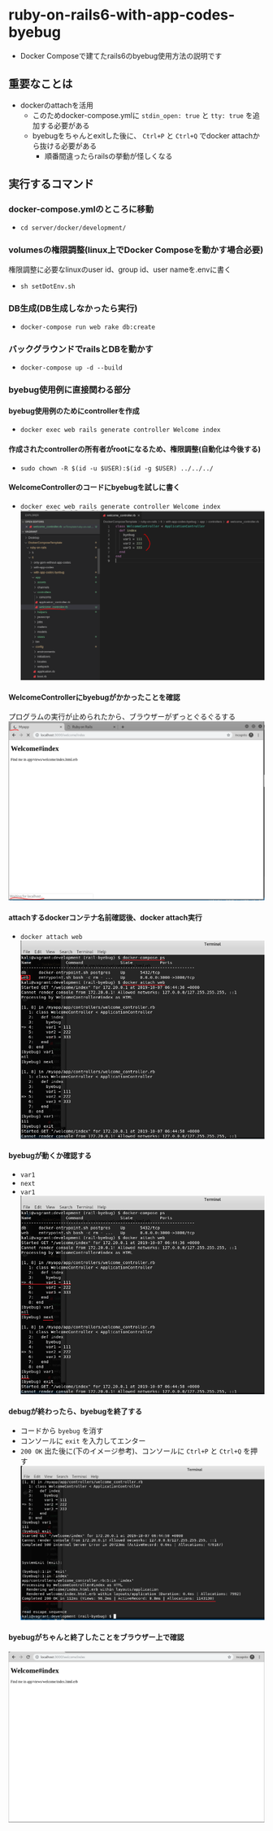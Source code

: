 # ruby-on-rails6-with-app-codes-byebug
- Docker Composeで建てたrails6のbyebug使用方法の説明です

## 重要なことは
- dockerのattachを活用
  - このためdocker-compose.ymlに `stdin_open: true` と `tty: true` を追加する必要がある
  - byebugをちゃんとexitした後に、 `Ctrl+P` と `Ctrl+Q` でdocker attachから抜ける必要がある
    - 順番間違ったらrailsの挙動が怪しくなる


## 実行するコマンド
### docker-compose.ymlのところに移動
- `cd server/docker/development/`


### volumesの権限調整(linux上でDocker Composeを動かす場合必要)
権限調整に必要なlinuxのuser id、group id、user nameを.envに書く
- `sh setDotEnv.sh`

### DB生成(DB生成しなかったら実行)
- `docker-compose run web rake db:create`

### バックグラウンドでrailsとDBを動かす
- `docker-compose up -d --build`

### byebug使用例に直接関わる部分
#### byebug使用例のためにcontrollerを作成
- `docker exec web rails generate controller Welcome index`

#### 作成されたcontrollerの所有者がrootになるため、権限調整(自動化は今後する)
- `sudo chown -R $(id -u $USER):$(id -g $USER) ../../../`

#### WelcomeControllerのコードにbyebugを試しに書く
- `docker exec web rails generate controller Welcome index`
![byebugWorkingController.PNG](./README_img/byebugWorkingController.PNG "byebugWorkingController.PNG")

#### WelcomeControllerにbyebugがかかったことを確認
プログラムの実行が止められたから、ブラウザーがずっとぐるぐるする
![byebugWorkingBrowser.PNG](./README_img/byebugWorkingBrowser.PNG "byebugWorkingBrowser.PNG")

#### attachするdockerコンテナ名前確認後、docker attach実行
- `docker attach web`
![byebugConsoleDockerAttach.png](./README_img/byebugConsoleDockerAttach.png "byebugConsoleDockerAttach.png")

#### byebugが動くか確認する
- `var1`
- `next`
- `var1`
![byebugConsoleWorking.png](./README_img/byebugConsoleWorking.png "byebugConsoleWorking.png")

#### debugが終わったら、byebugを終了する
- コードから `byebug` を消す
- コンソールに `exit` を入力してエンター
- `200 OK` 出た後に(下のイメージ参考)、コンソールに `Ctrl+P` と `Ctrl+Q` を押す
![byebugConsoleDockekAttachEscape.PNG](./README_img/byebugConsoleDockekAttachEscape.PNG "byebugConsoleDockekAttachEscape.PNG")

#### byebugがちゃんと終了したことをブラウザー上で確認
![afterByebug.PNG](./README_img/afterByebug.PNG "afterByebug.PNG")
